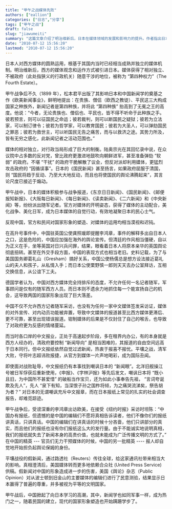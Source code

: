```yaml
---
title: "甲午之战媒体先败"
authors: ["eallion"]
categories: ["日志","分享"]
tags: ["甲午之战"]
draft: false
slug: "jiawumeiti"
summary: "这篇文章介绍了明治维新后，日本在媒体领域的发展和影响力的提升。作者指出日本的媒体机制相对独立，不受政府干涉，被称为“第四种权力”。与此相反，中国对媒体的运用相对漠视和迟钝。文章还提到甲午战争期间，日本媒体积极参与战争报道，官方与媒体的合作有效地凝聚了民心士气。相比之下，中国官方过于僵硬和老旧，无法塑造国家形象和应对国际舆论。"
date: "2010-07-12 15:56:20"
lastmod: "2010-07-12 15:56:20"
---
```


日本人对西方媒体的圆熟运用，根基于其国内当时已经相当成熟并独立的媒体机制。明治维新后，西方的媒体观念和运作方式被引进日本。媒体获得了相对独立、不被政府（此处指狭义的行政机关）随意干涉的地位，被称为 “第四种权力”（The Fourth Estate）。

甲午战争后不久（1899 年），松本君平出版了其影响日本和中国新闻学的奠基之作《欧美新闻事业》，鲜明地提出：在贵族、僧侣（欧西之教徒）、平民这三大构成国家之种族外，新闻记者是第四种族，并将此 “第四种族” 抬高到了无冕之王的高度。他说：“今者，无论贵族也、僧侣也、平民也，皆不得不听命于此种族之手。彼若预言，则可以征国民之命运；彼若裁判，则可以断国民之疑狱；彼若为立法家，可以制订律令；彼若为哲学家，可以教育国民；彼若为大圣人，可以弹劾国民之罪恶；彼若为救世主，可以听国民无告之痛苦，而与以救济之途。其势力所及，皆有无穷之感化，此新闻记者之活动范围也。”

媒体的相对独立，对行政当局形成了巨大的制衡。陆奥宗光在其回忆录中说，在众议院中占多数的反对党，曾比政府更激进地鼓吹向朝鲜进军，甚至准备弹劾 “软弱” 的政府。不堪 “干扰” 的政府干脆解散了议会，但反对派却利用媒体，更猛烈攻击政府的 “因循误事”。日本的《国民新闻》甚至扬言，如果政府屈服于清国，则 “国民将趋于反动、乃至大大地反动，而且也将使国民的舆论沸腾起来”，其言论尺度已接近于煽动。

甲午战中，日本的媒体积极参与战争报道，《东京日日新闻》、《国民新闻》、《邮便报知新报》、《大阪每日新闻》、《每日新闻》、《读卖新闻》、《二六新闻》和《中央新闻》等，纷纷派出随军记者。官方对媒体的开明姿态，获得了媒体的主动配合，美化战争、美化日军，成为日本媒体的自觉行动，有效地凝聚日本的民心士气。

反观中国，官方和民间对国家形象的塑造、对媒体的运用均相当漠视和迟钝。

在高升号事件中，中国驻英国公使龚照瑗即提醒李鸿章，事件的解释多出自日本人之口，这是危险的，中国应加强在海外的舆论宣传。但清廷的作风相当僵硬，自以为正义在手，坐等英国对日兴兵问罪，结果，眼看着日本人将原本亲华的英国舆论彻底扭转。甚至在外交手段方面，中国的表现方式也相当老旧。史料记载，为了与美国国务卿葛礼山（Gresham）搞好关系，中国公使杨儒总是想方设法接近葛礼山的夫人和孩子，从私情入手；而日本公使栗野慎一郎则天天去办公室拜访，互相交换信息，从公谊下工夫。

德国学者认为，中国对西方媒体完全持排斥的态度，不允许任何一名记者随军，军事顾问是仅有的随军西方人员。而日本则不遗余力地抓住每一个能宣扬自己的机会，这导致两国的国家形象出现了巨大落差。

中国不仅不允许西方记者随军采访，也没有为任何一家中文媒体签发采访证，媒体的对外宣传、对内动员功能被弃置，导致中文媒体的报道甚至比西方媒体更滞后、更不可靠，甚至出现错误报道。钳制媒体的后果是不仅封住了自己的喉舌，也导致了对政府更为反感的情绪蔓延。

而当时各口岸的中文报业，正处于高速起步阶段，多在租界内办公，有的本身就是西方人经办的，清政府要控制 “新闻导向” 是相当困难的，其报道的自由空间远高于日本同行。但中文报纸依然自觉过滤新闻，热衷于报喜不报忧。平壤之战，清军大败，守将叶志超讳败报捷，从官方到媒体一片声地喝彩，成为国际丑闻。

即使面对战败耻辱，中文报纸仍有本事找到嘲讽日本的 “新闻眼”。北洋旧舰操江号被日军俘获后重新使用，《申报》、《字林沪报》等先后发文，嘲讽日本将 “既小且旧，为中国所不甚爱惜” 的破船当作宝贝，还为如此小事奉告先祖， “言词夸诞欺及先人”，先人 “泉下有知，当深恨子孙之国柞将倾，为之痛哭流涕矣，祭告胡为者？” 对日本的无谓嘲讽充斥中文报章，而在日本报纸上常见的扎实的社会调查报告，却难觅踪迹。

甲午战争后，受谤深重的李鸿章出访欧美，在接受《纽约时报》采访时坦陈：“中国办有报纸，但遗憾的是中国的编辑们不愿将真相告诉读者，他们不像你们的报纸讲真话，只讲真话。中国的编辑们在讲真话的时候十分吝啬，他们只讲部分的真实，而且他们的报纸也没有你们报纸这么大的发行量。由于不能诚实地说明真相，我们的报纸就失去了新闻本身的高贵价值，也就未能成为广泛传播文明的方式了。” 在中国的精英 --- 官员们无力干预媒体的时候，中国的另一批精英 ---- 报人却自觉地开始担负起舆论保姆的身份。

平壤战役的假新闻，通过路透社（Reuters）传往全球，给这家通讯社带来相当大的影响。真相澄清后，美国媒体转而更多地依赖合众社 (United Press Service) 供稿。假新闻对中国的形象造成进一步的伤害，美国《舆论》杂志（Public Opinion）对从波士顿到旧金山的主要媒体的编辑们进行了民意测验，结果显示日本赢得了普遍的尊重，并多被视为平等的文明国家。

甲午战后，中国掀起了向日本学习的高潮，其中，新闻学也如同军事一样，成为热门之一，随着民国的建立，现代的国家形象塑造也开始蹒跚学步了。
